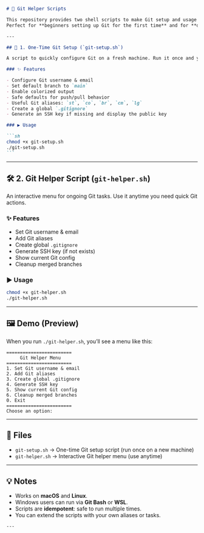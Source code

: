 ````markdown
# 🚀 Git Helper Scripts

This repository provides two shell scripts to make Git setup and usage easier.  
Perfect for **beginners setting up Git for the first time** and for **developers who want handy Git shortcuts**.

---

## 🔧 1. One-Time Git Setup (`git-setup.sh`)

A script to quickly configure Git on a fresh machine. Run it once and you’re good to go.

### ✨ Features

- Configure Git username & email
- Set default branch to `main`
- Enable colorized output
- Safe defaults for push/pull behavior
- Useful Git aliases: `st`, `co`, `br`, `cm`, `lg`
- Create a global `.gitignore`
- Generate an SSH key if missing and display the public key

### ▶️ Usage

```sh
chmod +x git-setup.sh
./git-setup.sh
```
````

---

## 🛠️ 2. Git Helper Script (`git-helper.sh`)

An interactive menu for ongoing Git tasks. Use it anytime you need quick Git actions.

### ✨ Features

- Set Git username & email
- Add Git aliases
- Create global `.gitignore`
- Generate SSH key (if not exists)
- Show current Git config
- Cleanup merged branches

### ▶️ Usage

```sh
chmod +x git-helper.sh
./git-helper.sh
```

---

## 🖼️ Demo (Preview)

When you run `./git-helper.sh`, you’ll see a menu like this:

```
========================
     Git Helper Menu
========================
1. Set Git username & email
2. Add Git aliases
3. Create global .gitignore
4. Generate SSH key
5. Show current Git config
6. Cleanup merged branches
0. Exit
========================
Choose an option:
```

---

## 📂 Files

- `git-setup.sh` → One-time Git setup script (run once on a new machine)
- `git-helper.sh` → Interactive Git helper menu (use anytime)

---

## 💡 Notes

- Works on **macOS** and **Linux**.
- Windows users can run via **Git Bash** or **WSL**.
- Scripts are **idempotent**: safe to run multiple times.
- You can extend the scripts with your own aliases or tasks.

```
---
```
